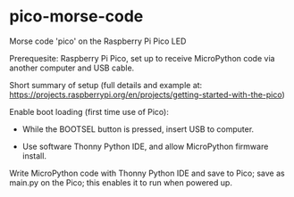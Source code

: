 # pico-morse-code
Morse code 'pico' on the Raspberry Pi Pico LED

Prerequesite:
Raspberry Pi Pico, set up to receive MicroPython code via another computer and USB cable.

Short summary of setup (full details and example at: https://projects.raspberrypi.org/en/projects/getting-started-with-the-pico) 


Enable boot loading (first time use of Pico): 

 - While the BOOTSEL button is pressed, insert USB to computer.
 
 - Use software Thonny Python IDE, and allow MicroPython firmware install.
 
Write MicroPython code with Thonny Python IDE and save to Pico; save as main.py on the Pico; this enables it to run when powered up.

